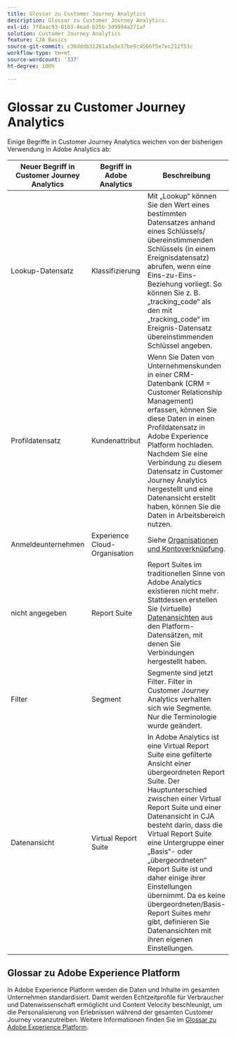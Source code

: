 ```yaml
---
title: Glossar zu Customer Journey Analytics
description: Glossar zu Customer Journey Analytics.
exl-id: 7f8aac93-0103-4ead-b25b-3d9994a271af
solution: Customer Journey Analytics
feature: CJA Basics
source-git-commit: c36dddb31261a3a5e37be9c4566f5e7ec212f53c
workflow-type: tm+mt
source-wordcount: '337'
ht-degree: 100%

---
```


# Glossar zu Customer Journey Analytics

Einige Begriffe in Customer Journey Analytics weichen von der bisherigen Verwendung in Adobe Analytics ab:

| Neuer Begriff in Customer Journey Analytics | Begriff in Adobe Analytics | Beschreibung |
|---|---|---|
| Lookup-Datensatz | Klassifizierung | Mit „Lookup“ können Sie den Wert eines bestimmten Datensatzes anhand eines Schlüssels/übereinstimmenden Schlüssels (in einem Ereignisdatensatz) abrufen, wenn eine Eins-zu-Eins-Beziehung vorliegt. So können Sie z. B. „tracking_code“ als den mit „tracking_code“ im Ereignis-Datensatz übereinstimmenden Schlüssel angeben. |
| Profildatensatz | Kundenattribut | Wenn Sie Daten von Unternehmenskunden in einer CRM-Datenbank (CRM = Customer Relationship Management) erfassen, können Sie diese Daten in einen Profildatensatz in Adobe Experience Platform hochladen. Nachdem Sie eine Verbindung zu diesem Datensatz in Customer Journey Analytics hergestellt und eine Datenansicht erstellt haben, können Sie die Daten in Arbeitsbereich nutzen. |
| Anmeldeunternehmen | Experience Cloud-Organisation | Siehe [Organisationen und Kontoverknüpfung](https://experienceleague.adobe.com/docs/core-services/interface/manage-users-and-products/organizations.html?lang=de#topic_C31CB834F109465A82ED57FF0563B3F1). |
| nicht angegeben | Report Suite | Report Suites im traditionellen Sinne von Adobe Analytics existieren nicht mehr. Stattdessen erstellen Sie (virtuelle) [Datenansichten](/help/data-views/create-dataview.md) aus den Platform-Datensätzen, mit denen Sie Verbindungen hergestellt haben. |
| Filter | Segment | Segmente sind jetzt Filter. Filter in Customer Journey Analytics verhalten sich wie Segmente. Nur die Terminologie wurde geändert. |
| Datenansicht | Virtual Report Suite | In Adobe Analytics ist eine Virtual Report Suite eine gefilterte Ansicht einer übergeordneten Report Suite. Der Hauptunterschied zwischen einer Virtual Report Suite und einer Datenansicht in CJA besteht darin, dass die Virtual Report Suite eine Untergruppe einer „Basis“- oder „übergeordneten“ Report Suite ist und daher einige ihrer Einstellungen übernimmt. Da es keine übergeordneten/Basis-Report Suites mehr gibt, definieren Sie Datenansichten mit ihren eigenen Einstellungen. |

## Glossar zu Adobe Experience Platform

In Adobe Experience Platform werden die Daten und Inhalte im gesamten Unternehmen standardisiert. Damit werden Echtzeitprofile für Verbraucher und Datenwissenschaft ermöglicht und Content Velocity beschleunigt, um die Personalisierung von Erlebnissen während der gesamten Customer Journey voranzutreiben.
Weitere Informationen finden Sie im [Glossar zu Adobe Experience Platform](https://docs.adobe.com/content/help/de-DE/experience-platform/landing/glossary.html).
